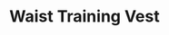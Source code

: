 ---
layout: product
title: Waist Training Vest
price: '38.00'
product_image: /neopower-net/2987-front.png
product_image_hover: /neopower-net/2987-back.png
categories: 
  - The Upgraders
  - Tummy Waist
  - Back Support
  - Daily Use
  - Postpartum
  - Vest
---